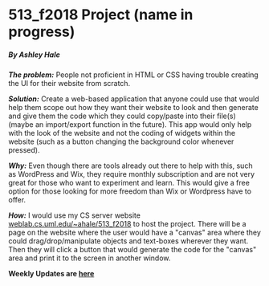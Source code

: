 # 513_f2018 Project (name in progress)
##### By Ashley Hale

__*The problem:*__ People not proficient in HTML or CSS having trouble creating the UI for their website from scratch.

__*Solution:*__ Create a web-based application that anyone could use that would help them scope out how they want their website to look and then generate and give them the code which they could copy/paste into their file(s) (maybe an import/export function in the future). This app would only help with the look of the website and not the coding of widgets within the website (such as a button changing the background color whenever pressed).

__*Why:*__ Even though there are tools already out there to help with this, such as WordPress and Wix, they require monthly subscription and are not very great for those who want to experiment and learn. This would give a free option for those looking for more freedom than Wix or Wordpress have to offer.

__*How:*__ I would use my CS server website [weblab.cs.uml.edu/~ahale/513_f2018][2] to host the project. There will be a page on the website where the user would have a "canvas" area where they could drag/drop/manipulate objects and text-boxes wherever they want. Then they will click a button that would generate the code for the "canvas" area and print it to the screen in another window.

****Weekly Updates are [here][1]****

[1]: docs/weekly_updates
[2]: http://weblab.cs.uml.edu/~ahale/513_f2018